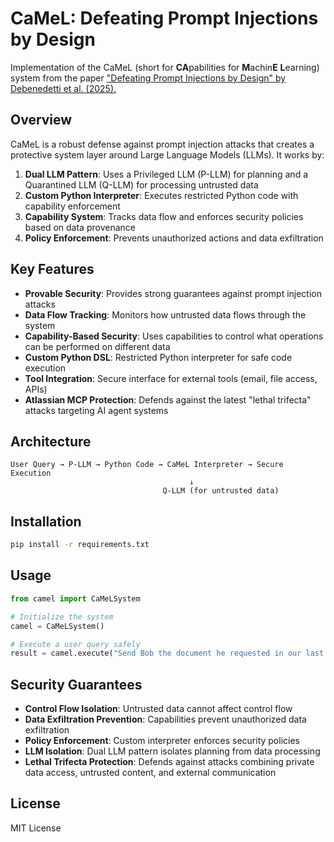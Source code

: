# CaMeL: Defeating Prompt Injections by Design

Implementation of the CaMeL (short for **CA**pabilities for **M**achin**E** **L**earning) system from the paper ["Defeating Prompt Injections by Design" by Debenedetti et al. (2025).](https://arxiv.org/pdf/2503.18813)

## Overview

CaMeL is a robust defense against prompt injection attacks that creates a protective system layer around Large Language Models (LLMs). It works by:

1. **Dual LLM Pattern**: Uses a Privileged LLM (P-LLM) for planning and a Quarantined LLM (Q-LLM) for processing untrusted data
2. **Custom Python Interpreter**: Executes restricted Python code with capability enforcement
3. **Capability System**: Tracks data flow and enforces security policies based on data provenance
4. **Policy Enforcement**: Prevents unauthorized actions and data exfiltration

## Key Features

- **Provable Security**: Provides strong guarantees against prompt injection attacks
- **Data Flow Tracking**: Monitors how untrusted data flows through the system  
- **Capability-Based Security**: Uses capabilities to control what operations can be performed on different data
- **Custom Python DSL**: Restricted Python interpreter for safe code execution
- **Tool Integration**: Secure interface for external tools (email, file access, APIs)
- **Atlassian MCP Protection**: Defends against the latest "lethal trifecta" attacks targeting AI agent systems

## Architecture

```
User Query → P-LLM → Python Code → CaMeL Interpreter → Secure Execution
                                        ↓
                                  Q-LLM (for untrusted data)
```

## Installation

```bash
pip install -r requirements.txt
```

## Usage

```python
from camel import CaMeLSystem

# Initialize the system
camel = CaMeLSystem()

# Execute a user query safely
result = camel.execute("Send Bob the document he requested in our last meeting")
```

## Security Guarantees

- **Control Flow Isolation**: Untrusted data cannot affect control flow
- **Data Exfiltration Prevention**: Capabilities prevent unauthorized data exfiltration  
- **Policy Enforcement**: Custom interpreter enforces security policies
- **LLM Isolation**: Dual LLM pattern isolates planning from data processing
- **Lethal Trifecta Protection**: Defends against attacks combining private data access, untrusted content, and external communication

## License

MIT License
